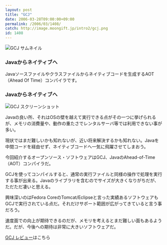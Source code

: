 ```yaml
---
layout: post
title: "GCJ"
date: 2006-03-28T09:00:00+09:00
permalink: /2006/03/1408/
catch: http://image.moongift.jp/intro2/gcj.png
id: 1408
---
```

 ![GCJ サムネイル](http://image.moongift.jp/intro2/gcj.t.png "GCJ サムネイル")
  

### Javaからネイティブへ
  
Javaソースファイルやクラスファイルからネイティブコードを生成するAOT（Ahead Of Time）コンパイラです。  
<!--more-->  

### Javaからネイティブへ
  

![GCJ スクリーンショット](http://image.moongift.jp/intro2/gcj.png "GCJ スクリーンショット")

  

Javaの良い所、それはOSの壁を越えて実行できる点がその一つに挙げられるが、メモリの消費量や、動作の重たさでレンタルサーバ等では利用できない事が多い。

  

現状ではまだ難しいかも知れないが、近い将来解決するかも知れない。Javaを中間コードを経由せず、ネイティブコードへ一気に飛躍させてしまおう。

  

今回紹介するオープンソース・ソフトウェアはGCJ、JavaのAhead-of-Time（AOT）コンパイラだ。

  

GCJを使ってコンパイルすると、通常の実行ファイルと同様の操作で処理を実行する事が出来る。Javaのライブラリを含むのでサイズが大きくなりがちだが、ただただ凄いと思える。

  

興味深いのはFedora CoreのTomcat/Eclipseと言った実績あるソフトウェアもGCJで実行されている点だ。それだけサポート範囲が広がってきていると言う事だろう。

  

速度面での向上が期待できるのだが、メモリを考えるとまだ難しい面もあるようだ。だが、今後への期待は非常に大きいソフトウェアだ。

  

[GCJ レビュー](http://oss.moongift.jp/review/i-1412.html)はこちら

